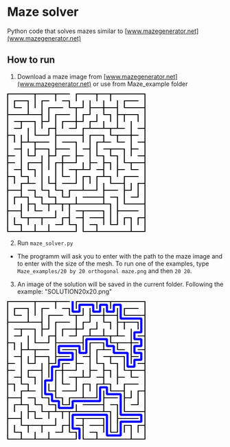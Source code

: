 # Maze solver 

Python code that solves mazes similar to [www.mazegenerator.net](www.mazegenerator.net)


## How to run
1.  Download a maze image from [www.mazegenerator.net](www.mazegenerator.net) or use from Maze_example folder

![20 by 20 unsolveld maze](./20_by_20_unsolved_maze.png)

2.  Run `maze_solver.py` 

- The programm will ask you to enter with the path to the maze image and to enter with the size of the mesh. 
    To run one of the examples, type `Maze_examples/20 by 20 orthogonal maze.png` and then `20 20`.

3. An image of the solution will be saved in the current folder. 
Following the example: "SOLUTION20x20.png"

![20 by 20 solveld maze](./SOLUTION20x20.png)



